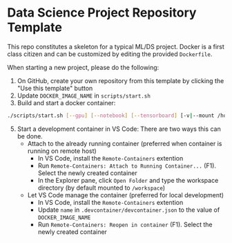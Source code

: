 # Data Science Project Repository Template

This repo constitutes a skeleton for a typical ML/DS project. Docker is a first class citizen and can be customized by editing the provided `Dockerfile`.

When starting a new project, please do the following:

1. On GitHub, create your own repository from this template by clicking the "Use this template" button
2. Update `DOCKER_IMAGE_NAME` in `scripts/start.sh`
3. Build and start a docker container:
```bash
./scripts/start.sh [--gpu] [--notebook] [--tensorboard] [-v|--mount /host/path:/container/path] [--detach]
```
5. Start a development container in VS Code:
   There are two ways this can be done.
   - Attach to the already running container (preferred when container is running on remote host)
      - In VS Code, install the `Remote-Containers` extention
      - Run `Remote-Containers: Attach to Running Container...` (F1). Select the newly created container
      - In the Explorer pane, click `Open Folder` and type the workspace directory (by default mounted to `/workspace`)
   - Let VS Code manage the container (preferred for local development)
      - In VS Code, install the `Remote-Containers` extention
      - Update `name` in `.devcontainer/devcontainer.json` to the value of `DOCKER_IMAGE_NAME`
      - Run `Remote-Containers: Reopen in container` (F1). Select the newly created container
